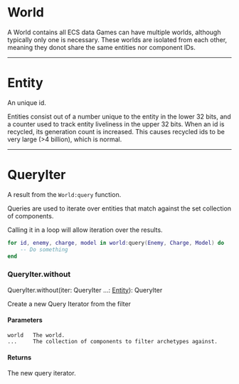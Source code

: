 # World

A World contains all ECS data
Games can have multiple worlds, although typically only one is necessary. These worlds are isolated from each other, meaning they donot share the same entities nor component IDs.

---

# Entity

An unique id.

Entities consist out of a number unique to the entity in the lower 32 bits, and a counter used to track entity liveliness in the upper 32 bits. When an id is recycled, its generation count is increased. This causes recycled ids to be very large (>4 billion), which is normal.

---

# QueryIter

A result from the `World:query` function.

Queries are used to iterate over entities that match against the set collection of components.

Calling it in a loop will allow iteration over the results.

```lua
for id, enemy, charge, model in world:query(Enemy, Charge, Model) do
	-- Do something
end
```

### QueryIter.without

QueryIter.without(iter: QueryIter
                  ...: [Entity](#Entity)): QueryIter


Create a new Query Iterator from the filter

#### Parameters
    world   The world.
    ...     The collection of components to filter archetypes against.

#### Returns

The new query iterator.


